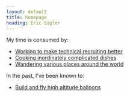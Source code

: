 ```yaml
---
layout: default
title: homepage
heading: Eric Sigler
---
```

My time is consumed by:

* [Working to make technical recruiting better][1]
* [Cooking inordinately complicated dishes][2]
* [Wandering various places around the world][3]

In the past, I've been known to:

* [Build and fly high altitude balloons][4]

[1]: http://www.whitetruffle.com
[2]: /2012/04/17/cupcake-plants/
[3]: /travel.html
[4]: /balloon.html
